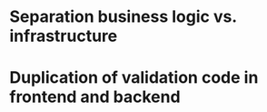 # Separation business logic vs. infrastructure

# Duplication of validation code in frontend and backend